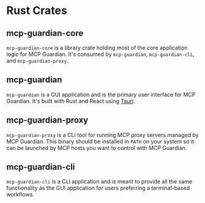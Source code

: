 # Rust Crates

## mcp-guardian-core

`mcp-guardian-core` is a library crate holding most of the core application logic for MCP Guardian. It's consumed by `mcp-guardian`, `mcp-guardian-cli`, and `mcp-guardian-proxy`.

## mcp-guardian

`mcp-guardian` is a GUI application and is the primary user interface for MCP Guardian. It's built with Rust and React using [Tauri](https://v2.tauri.app/).

## mcp-guardian-proxy

`mcp-guardian-proxy` is a CLI tool for running MCP proxy servers managed by MCP Guardian. This binary should be installed in `PATH` on your system so it can be launched by MCP hosts you want to control with MCP Guardian.

## mcp-guardian-cli

`mcp-guardian-cli` is a CLI application and is meant to provide all the same functionality as the GUI application for users preferring a terminal-based workflows.

